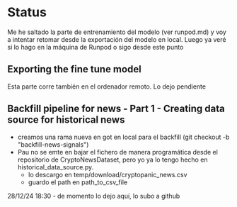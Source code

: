 
# Status

Me he saltado la parte de entrenamiento del modelo (ver runpod.md) y voy a intentar retomar desde la exportación del modelo en local.
Luego ya veré si lo hago en la máquina de Runpod o sigo desde este punto


## Exporting the fine tune model
Esta parte corre también en el ordenador remoto. Lo dejo pendiente



## Backfill pipeline for news - Part 1 - Creating data source for historical news

- creamos una rama nueva en got en local para el backfill (git checkout -b "backfill-news-signals")
- Pau no se emte en bajar el fichero de manera programática desde el repositorio de CryptoNewsDataset, pero yo ya lo tengo hecho en historical_data_source.py.
    - lo descargo en temp/download/cryptopanic_news.csv
    - guardo el path en path_to_csv_file

28/12/24 18:30  - de momento lo dejo aquí, lo subo a github
